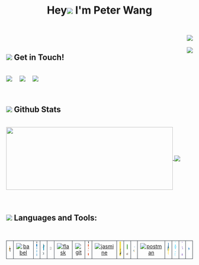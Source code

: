 

<h1 align="center">Hey<img src="https://user-images.githubusercontent.com/1303154/88677602-1635ba80-d120-11ea-84d8-d263ba5fc3c0.gif" width="32px"/> I'm Peter Wang</h1>
<br>

<p align="right">
<a href="#">
<img src="https://readme-typing-svg.herokuapp.com?vCenter=true&width=500&lines=React+Hooks;Redux;JavaScript;Node.js;AWS" >
</a>
</p>

<img align="right" src="https://raw.githubusercontent.com/TheDudeThatCode/TheDudeThatCode/master/Assets/Developer.gif" />

<!-- START - CONTACT -->

## <img src="https://github.githubassets.com/images/icons/emoji/unicode/1f4ec.png" width="32px"/> **Get in Touch!**

<br>
<a href="https://www.linkedin.com/in/peter-wang-ba2603135/" target="blank"><img align="center" src="https://img.shields.io/badge/PETER WANG-0077B5?style=for-the-badge&logo=linkedin&logoColor=white" /></a>
&nbsp;&nbsp;&nbsp;
<a href="mailto:peterwangsb@gmail.com" target="blank"><img align="center" src="https://img.shields.io/badge/peterwangsb@gmail.com-D14836?style=for-the-badge&logo=gmail&logoColor=white" /></a>
&nbsp;&nbsp;&nbsp;
<a href="https://github.com/peterwangdfwsb" target="blank"><img align="center" src="https://img.shields.io/badge/PETER WANG-100000?style=for-the-badge&logo=github&logoColor=white" /></a>
<br>
<br>
<br>
<!-- END - CONTACT -->

<!-- START GITHUB-STATS -->

## <img src="https://camo.githubusercontent.com/de4126dd5395c2fb600da5d41aa142767bd97d7e14fbe15a75140ef024ec13de/68747470733a2f2f6d656469612e67697068792e636f6d2f6d656469612f636a3837437866527472556966463352796b2f67697068792e676966" width="32px"> **Github Stats**

<br>
<div align="left">
<a href="https://github.com/peterwangdfwsb/github-readme-stats">
  <img width=450 height=170 align="center" src="https://github-readme-stats.vercel.app/api?username=peterwangdfwsb&theme=midnight-purple&show_icons=true&bg_color=0D1117&hide_border=true" />
</a>
<a href="https://github.com/peterwangdfwsb/github-readme-stats">
  <img align="center" src="https://github-readme-stats.vercel.app/api/top-langs/?username=peterwangdfwsb&theme=midnight-purple&layout=compact&bg_color=0D1117&hide_border=true" />
</a>
</div>
<br>
<!-- END GITHUB STATS -->

<br>

## <img src="https://github.githubassets.com/images/icons/emoji/unicode/1f6e0.png" width="32px"> **Languages and Tools:**

<br>
<table >
  <tr>
    <td align="center" width="96" style="border:1px solid #3A424A">
      <a href="https://aws.amazon.com" target="_blank"> <img src="https://raw.githubusercontent.com/devicons/devicon/master/icons/amazonwebservices/amazonwebservices-original-wordmark.svg" alt="aws" width="40" height="40"/></a>
    </td>
    <td align="center" width="96" style="border:1px solid #3A424A">
      <a href="https://babeljs.io/" target="_blank"> <img src="https://www.vectorlogo.zone/logos/babeljs/babeljs-icon.svg" alt="babel" width="40" height="40"/> </a> 
    </td>
    <td align="center" width="96" style="border:1px solid #3A424A">
      <a href="https://www.w3schools.com/css/" target="_blank"><img src="https://raw.githubusercontent.com/devicons/devicon/master/icons/css3/css3-original-wordmark.svg" alt="css3" width="40" height="40"/> </a> 
    </td>
    <td align="center" width="96" style="border:1px solid #3A424A">
      <a href="https://www.docker.com/" target="_blank"> <img src="https://raw.githubusercontent.com/devicons/devicon/master/icons/docker/docker-original-wordmark.svg" alt="docker" width="40" height="40"/> </a> 
    </td>
     <td align="center" width="96" style="border:1px solid #3A424A">
     <a href="https://expressjs.com" target="_blank"> <img src="https://raw.githubusercontent.com/devicons/devicon/master/icons/express/express-original-wordmark.svg" alt="express" width="40" height="40"/> </a> 
    </td>
    <td align="center" width="96" style="border:1px solid #3A424A">
     <a href="https://flask.palletsprojects.com/" target="_blank"> <img src="https://www.vectorlogo.zone/logos/pocoo_flask/pocoo_flask-icon.svg" alt="flask" width="40" height="40"/> </a> 
    </td>
    <td align="center" width="96" style="border:1px solid #3A424A">
      <a href="https://git-scm.com/" target="_blank"> <img src="https://www.vectorlogo.zone/logos/git-scm/git-scm-icon.svg" alt="git" width="40" height="40"/> </a> 
    </td>
        <td align="center" width="96" style="border:1px solid #3A424A">
      <a href="https://www.w3.org/html/" target="_blank"> <img src="https://raw.githubusercontent.com/devicons/devicon/master/icons/html5/html5-original-wordmark.svg" alt="html5" width="40" height="40"/> </a>
    </td>
    <td align="center" width="96" style="border:1px solid #3A424A">
       <a href="https://jasmine.github.io/" target="_blank"> <img src="https://www.vectorlogo.zone/logos/jasmine/jasmine-icon.svg" alt="jasmine" width="40" height="40"/> </a> 
    </td>
        <td align="center" width="96" style="border:1px solid #3A424A">
     <a href="https://developer.mozilla.org/en-US/docs/Web/JavaScript" target="_blank"> <img src="https://raw.githubusercontent.com/devicons/devicon/master/icons/javascript/javascript-original.svg" alt="javascript" width="40" height="40"/> </a>
    </td>
        <td align="center" width="96" style="border:1px solid #3A424A">
     <a href="https://www.mongodb.com/" target="_blank"> <img src="https://raw.githubusercontent.com/devicons/devicon/master/icons/mongodb/mongodb-original-wordmark.svg" alt="mongodb" width="40" height="40"/> </a>
    </td>
        <td align="center" width="96" style="border:1px solid #3A424A">
      <a href="https://www.mysql.com/" target="_blank"> <img src="https://raw.githubusercontent.com/devicons/devicon/master/icons/mysql/mysql-original-wordmark.svg" alt="mysql" width="40" height="40"/> </a>
    </td>
        <td align="center" width="96" style="border:1px solid #3A424A">
     <a href="https://postman.com" target="_blank"> <img src="https://www.vectorlogo.zone/logos/getpostman/getpostman-icon.svg" alt="postman" width="40" height="40"/> </a>
    </td>
        <td align="center" width="96" style="border:1px solid #3A424A">
       <a href="https://www.python.org" target="_blank"> <img src="https://raw.githubusercontent.com/devicons/devicon/master/icons/python/python-original.svg" alt="python" width="40" height="40"/> </a>
    </td>
        <td align="center" width="96" style="border:1px solid #3A424A">
      <a href="https://reactjs.org/" target="_blank"> <img src="https://raw.githubusercontent.com/devicons/devicon/master/icons/react/react-original-wordmark.svg" alt="react" width="40" height="40"/> </a>
    </td>
        <td align="center" width="96" style="border:1px solid #3A424A">
       <a href="https://redux.js.org" target="_blank"> <img src="https://raw.githubusercontent.com/devicons/devicon/master/icons/redux/redux-original.svg" alt="redux" width="40" height="40"/> </a> 
    </td>
    <td align="center" width="96" style="border:1px solid #3A424A">
     <a href="https://webpack.js.org" target="_blank"> <img src="https://raw.githubusercontent.com/devicons/devicon/d00d0969292a6569d45b06d3f350f463a0107b0d/icons/webpack/webpack-original-wordmark.svg" alt="webpack" width="40" height="40"/> </a>
    </td>
  </tr>
</table>
<br>



